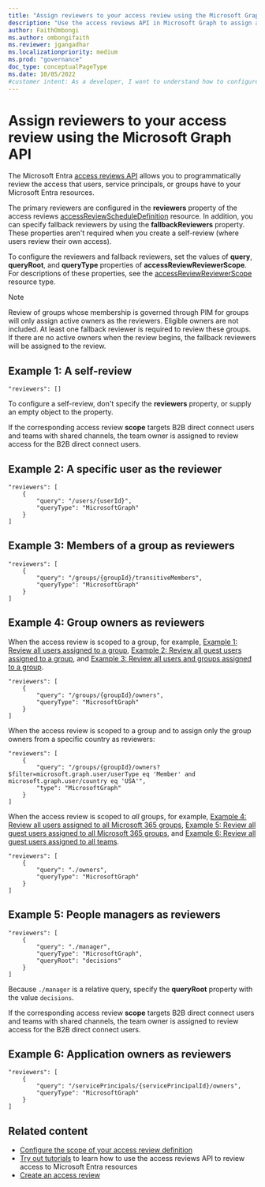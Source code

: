 ```yaml
---
title: "Assign reviewers to your access review using the Microsoft Graph API"
description: "Use the access reviews API in Microsoft Graph to assign access reviewers such as specific users, members or owners of a group, people managers, or app owners."
author: FaithOmbongi
ms.author: ombongifaith
ms.reviewer: jgangadhar
ms.localizationpriority: medium
ms.prod: "governance"
doc_type: conceptualPageType
ms.date: 10/05/2022
#customer intent: As a developer, I want to understand how to configure all reviewer types in Microsoft Entra access reviews through Microsoft Graph, so that I can automate the process of reviewing and managing access to Microsoft Entra resources.
---
```


# Assign reviewers to your access review using the Microsoft Graph API

The Microsoft Entra [access reviews API](/graph/api/resources/accessreviewsv2-overview) allows you to programmatically review the access that users, service principals, or groups have to your Microsoft Entra resources.

The primary reviewers are configured in the **reviewers** property of the access reviews [accessReviewScheduleDefinition](/graph/api/resources/accessreviewscheduledefinition) resource.  In addition, you can specify fallback reviewers by using the **fallbackReviewers** property. These properties aren't required when you create a self-review (where users review their own access).

To configure the reviewers and fallback reviewers, set the values of **query**, **queryRoot**, and **queryType** properties of **accessReviewReviewerScope**. For descriptions of these properties, see the [accessReviewReviewerScope](/graph/api/resources/accessreviewreviewerscope) resource type.

> [!NOTE]
> Review of groups whose membership is governed through PIM for groups will only assign active owners as the reviewers. Eligible owners are not included. At least one fallback reviewer is required to review these groups. If there are no active owners when the review begins, the fallback reviewers will be assigned to the review.

## Example 1: A self-review

```http
"reviewers": []
```

To configure a self-review, don't specify the **reviewers** property, or supply an empty object to the property.

If the corresponding access review **scope** targets B2B direct connect users and teams with shared channels, the team owner is assigned to review access for the B2B direct connect users.

## Example 2: A specific user as the reviewer

```http
"reviewers": [
    {
        "query": "/users/{userId}",
        "queryType": "MicrosoftGraph"
    }
]
```

## Example 3: Members of a group as reviewers

```http
"reviewers": [
    {
        "query": "/groups/{groupId}/transitiveMembers",
        "queryType": "MicrosoftGraph"
    }
]
```

## Example 4: Group owners as reviewers

When the access review is scoped to a group, for example, [Example 1: Review all users assigned to a group](accessreviews-scope-concept.md#example-1-review-all-users-assigned-to-a-group), [Example 2: Review all guest users assigned to a group](accessreviews-scope-concept.md#example-2-review-all-guest-users-assigned-to-a-group), and [Example 3: Review all users and groups assigned to a group](accessreviews-scope-concept.md#example-3-review-all-users-and-groups-assigned-to-a-group).
```http
"reviewers": [
    {
        "query": "/groups/{groupId}/owners",
        "queryType": "MicrosoftGraph"
    }
]
```

When the access review is scoped to a group and to assign only the group owners from a specific country as reviewers:

```http
"reviewers": [
    {
        "query": "/groups/{groupId}/owners?$filter=microsoft.graph.user/userType eq 'Member' and microsoft.graph.user/country eq 'USA'",
        "type": "MicrosoftGraph"
    }
]
```

When the access review is scoped to *all* groups, for example, [Example 4: Review all users assigned to all Microsoft 365 groups](accessreviews-scope-concept.md#example-4-review-all-users-assigned-to-all-microsoft-365-groups), [Example 5: Review all guest users assigned to all Microsoft 365 groups](accessreviews-scope-concept.md#example-5-review-all-guest-users-assigned-to-all-microsoft-365-groups), and [Example 6: Review all guest users assigned to all teams](accessreviews-scope-concept.md#example-6-review-all-guest-users-assigned-to-all-teams).

```http
"reviewers": [
    {
        "query": "./owners",
        "queryType": "MicrosoftGraph"
    }
]
```



## Example 5: People managers as reviewers

```http
"reviewers": [
    {
        "query": "./manager",
        "queryType": "MicrosoftGraph",
        "queryRoot": "decisions"
    }
]
```

Because `./manager` is a relative query, specify the **queryRoot** property with the value `decisions`.

If the corresponding access review **scope** targets B2B direct connect users and teams with shared channels, the team owner is assigned to review access for the B2B direct connect users.

## Example 6: Application owners as reviewers

```http
"reviewers": [
    {
        "query": "/servicePrincipals/{servicePrincipalId}/owners",
        "queryType": "MicrosoftGraph"
    }
]
```

## Related content

+ [Configure the scope of your access review definition](/graph/accessreviews-scope-concept)
+ [Try out tutorials](/graph/accessreviews-overview) to learn how to use the access reviews API to review access to Microsoft Entra resources
+ [Create an access review](/azure/active-directory/governance/create-access-review)
